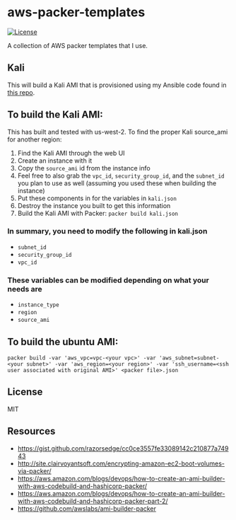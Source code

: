 # aws-packer-templates
[![License](http://img.shields.io/:license-mit-blue.svg)](https://github.com/l50/aws-packer-templates/blob/master/LICENSE)

A collection of AWS packer templates that I use.

## Kali
This will build a Kali AMI that is provisioned using my Ansible code found in [this repo](https://github.com/l50/ansible-provision-kali).

## To build the Kali AMI:
This has built and tested with us-west-2. To find the proper Kali source_ami for another region: 
1. Find the Kali AMI through the web UI
2. Create an instance with it
3. Copy the ```source_ami``` id from the instance info
4. Feel free to also grab the ```vpc_id```, ```security_group_id```, and the ```subnet_id``` you plan to use as well (assuming you used these when building the instance)
5. Put these components in for the variables in ```kali.json```
6. Destroy the instance you built to get this information
7. Build the Kali AMI with Packer: ```packer build kali.json```

### In summary, you need to modify the following in kali.json
  - ```subnet_id```
  - ```security_group_id```
  - ```vpc_id```

### These variables can be modified depending on what your needs are
  - ```instance_type```
  - ```region```
  - ```source_ami```

## To build the ubuntu AMI:
```packer build -var 'aws_vpc=vpc-<your vpc>' -var 'aws_subnet=subnet-<your subnet>' -var 'aws_region=<your region>' -var 'ssh_username=<ssh user associated with original AMI>' <packer file>.json```

## License
MIT

## Resources
- https://gist.github.com/razorsedge/cc0ce3557fe33089142c210877a74943
- http://site.clairvoyantsoft.com/encrypting-amazon-ec2-boot-volumes-via-packer/
- https://aws.amazon.com/blogs/devops/how-to-create-an-ami-builder-with-aws-codebuild-and-hashicorp-packer/
- https://aws.amazon.com/blogs/devops/how-to-create-an-ami-builder-with-aws-codebuild-and-hashicorp-packer-part-2/
- https://github.com/awslabs/ami-builder-packer
